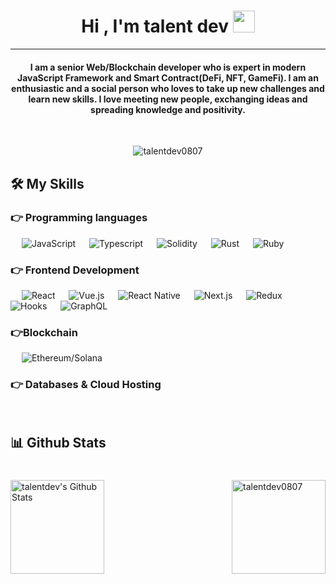 
<h1 align="center">Hi , I'm talent dev <img src="https://media.giphy.com/media/hvRJCLFzcasrR4ia7z/giphy.gif" width="35"></h1>
<hr/>
<h4 align="center">I am a senior Web/Blockchain developer who is expert in modern JavaScript Framework and Smart Contract(DeFi, NFT, GameFi). I am an enthusiastic and a social person who loves to take up new challenges and learn new skills. I love meeting new people, exchanging ideas and spreading knowledge and positivity.</h4>
<br>
<p align="center"> <img src="https://komarev.com/ghpvc/?username=talentdev0807&label=Profile%20views&color=0e75b6&style=plastic" alt="talentdev0807" /> </p>

## 🛠️ My Skills

### 👉 Programming languages

<p align="left"> 
  &emsp;
  <img alt="JavaScript" src="https://img.shields.io/badge/JavaScript-indigo">
  &emsp;
  <img alt="Typescript" src="https://img.shields.io/badge/TypeScript-blue">
  &emsp; 
  <img alt="Solidity" src="https://img.shields.io/badge/Solidity-gray">
  &emsp;
  <img alt="Rust" src="https://img.shields.io/badge/Rust-blue">
  &emsp;
  <img alt="Ruby" src="https://img.shields.io/badge/Ruby-brown">
</p>

### 👉 Frontend Development
<p align="left"> 
  &emsp; 
  <img alt="React" src="https://img.shields.io/badge/React-indigo">
  &emsp;
  <img alt="Vue.js" src="https://img.shields.io/badge/Vue.js-olive">
  &emsp;
  <img alt="React Native" src="https://img.shields.io/badge/React Native-pink">
  &emsp;
  <img alt="Next.js" src="https://img.shields.io/badge/Next.js-blue">
  &emsp;
  <img alt="Redux" src="https://img.shields.io/badge/Redux-olive">
  &emsp; 
  <img alt="Hooks" src="https://img.shields.io/badge/Hooks-gray">
  &emsp;
  <img alt="GraphQL" src="https://img.shields.io/badge/GraphQL-blue">
</p>

### 👉Blockchain
<p align="left">
  &emsp; 
  <img alt="Ethereum/Solana" src="https://img.shields.io/badge/DeFi/NFT/GameFi-indigo">
  &emsp;
  <img alt="" src="https://img.shields.io/badge/Ethereum/Solana-blue">
  &emsp;
</p>

### 👉 Databases & Cloud Hosting
<p align="left">
  &emsp; 
  <img alt="" src="https://img.shields.io/badge/PostgreSQL-indigo">
  &emsp;
  <img alt="" src="https://img.shields.io/badge/MongoDB-blue">
  &emsp; 
  <img alt="" src="https://img.shields.io/badge/MySQL-gray">
  &emsp;
  <img alt="" src="https://img.shields.io/badge/AWS-blue">
  &emsp;
  <img alt="" src="https://img.shields.io/badge/Heroku-brown">
 </p>

## 📊 Github Stats

<h1 align="center"></h1>
<img align="left" height="150px" alt="talentdev's Github Stats" src="https://github-readme-stats.vercel.app/api?username=talentdev0807&show_icons=true&count_private=true&theme=algolia" />
<img align="right" height="150px" src="https://github-readme-stats.vercel.app/api/top-langs?username=talentdev0807&show_icons=true&locale=en&layout=compact&theme=algolia" alt="talentdev0807" />
<img height="150px" />
<br/>  
